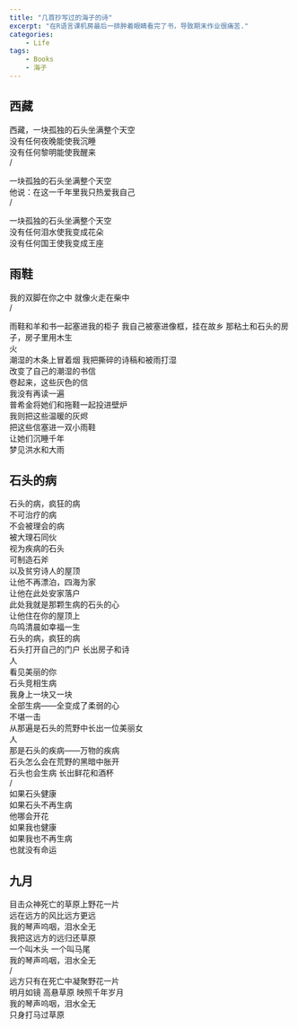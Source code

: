 ```yaml
---
title: "几首抄写过的海子的诗"
excerpt: "在R语言课机房最后一排肿着眼睛看完了书，导致期末作业很痛苦."
categories: 
    - Life
tags:
    - Books
    - 海子
---
```


## 西藏
西藏，一块孤独的石头坐满整个天空  
没有任何夜晚能使我沉睡  
没有任何黎明能使我醒来  
/  
  
一块孤独的石头坐满整个天空  
他说：在这一千年里我只热爱我自己  
/  
  
一块孤独的石头坐满整个天空   
没有任何泪水使我变成花朵  
没有任何国王使我变成王座

## 雨鞋
我的双脚在你之中  就像火走在柴中  
/  

雨鞋和羊和书一起塞进我的柜子 我自己被塞进像框，挂在故乡  那粘土和石头的房子，房子里用木生  
火  
潮湿的木条上冒着烟  我把撕碎的诗稿和被雨打湿  
改变了自己的潮湿的书信  
卷起来，这些灰色的信  
我没有再读一遍  
普希金将她们和拖鞋一起投进壁炉  
我则把这些温暖的灰烬  
把这些信塞进一双小雨鞋  
让她们沉睡千年  
梦见洪水和大雨  

## 石头的病
石头的病，疯狂的病  
不可治疗的病  
不会被理会的病  
被大理石同伙  
视为疾病的石头  
可制造石斧  
以及贫穷诗人的屋顶  
让他不再漂泊，四海为家  
让他在此处安家落户  
此处我就是那颗生病的石头的心  
让他住在你的屋顶上  
鸟鸣清晨如幸福一生  
石头的病，疯狂的病  
石头打开自己的门户 长出房子和诗  
人  
看见美丽的你  
石头竞相生病  
我身上一块又一块  
全部生病——全变成了柔弱的心  
不堪一击  
从那遍是石头的荒野中长出一位美丽女  
人  
那是石头的疾病——万物的疾病  
石头怎么会在荒野的黑暗中胀开  
石头也会生病  长出鲜花和酒杯  
/  
如果石头健康  
如果石头不再生病  
他哪会开花  
如果我也健康  
如果我也不再生病  
也就没有命运  

## 九月
目击众神死亡的草原上野花一片  
远在远方的风比远方更远  
我的琴声呜咽，泪水全无  
我把这远方的远归还草原  
一个叫木头 一个叫马尾  
我的琴声呜咽，泪水全无  
/  
远方只有在死亡中凝聚野花一片  
明月如镜 高悬草原 映照千年岁月  
我的琴声呜咽，泪水全无  
只身打马过草原  

